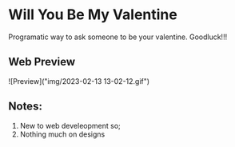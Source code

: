 # Will You Be My Valentine

Programatic way to ask someone to be your valentine. Goodluck!!!

## Web Preview
![Preview]("img/2023-02-13 13-02-12.gif")

## Notes:
1. New to web develeopment so;
2. Nothing much on designs
